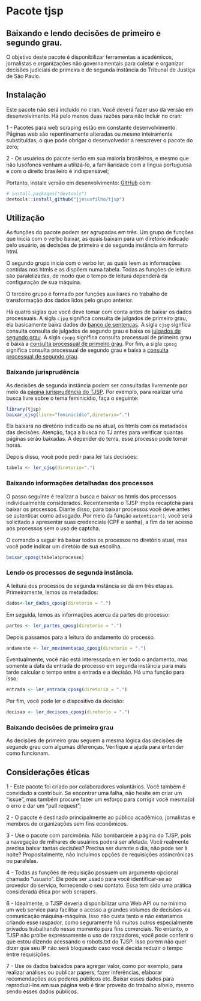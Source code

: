 
<!-- README.md is generated from README.Rmd. Please edit that file -->

# Pacote tjsp

## Baixando e lendo decisões de primeiro e segundo grau.

O objetivo deste pacote é disponibilizar ferramentas a acadêmicos,
jornalistas e organizações não governamentais para coletar e organizar
decisões judiciais de primeira e de segunda instância do Tribunal de
Justiça de São Paulo.

## Instalação

Este pacote não será incluído no cran. Você deverá fazer uso da versão
em desenvolvimento. Há pelo menos duas razões para não incluir no cran:

1 - Pacotes para web scraping estão em constante desenvolvimento.
Pǻginas web são repentinamente alteradas ou mesmo inteiramente
substituídas, o que pode obrigar o desenvolvedor a reescrever o pacote
do zero;

2 - Os usuários do pacote serão em sua maioria brasileiros, e mesmo que
não lusófonos venham a utilizá-lo, a familiaridade com a lingua
portuguesa e com o direito brasileiro é indispensável;

Portanto, instale versão em desenvolvimento:
[GitHub](https://github.com/) com:

``` r
# install.packages("devtools")
devtools::install_github("jjesusfilho/tjsp")
```

## Utilização

As funções do pacote podem ser agrupadas em três. Um grupo de funções
que inicia com o verbo baixar, as quais baixam para um diretório
indicado pelo usuário, as decisões de primeira e de segunda instância em
formato html.

O segundo grupo inicia com o verbo ler, as quais leem as informações
contidas nos htmls e as dispôem numa tabela. Todas as funções de leitura
são paralelizadas, de modo que o tempo de leitura dependerá da
configuração de sua máquina.

O terceiro grupo é formado por funções auxiliares no trabalho de
transformação dos dados lidos pelo grupo anterior.

Há quatro siglas que você deve tomar com conta antes de baixar os dados
processuais. A sigla `cjpg` significa consulta de julgados de primeiro
grau, ela basicamente baixa dados do [banco de
sentenças](http://esaj.tjsp.jus.br/cjpg/). A sigla `cjsg` signfica
consulta consulta de julgados de segundo grau e baixa os [julgados de
segundo grau](https://esaj.tjsp.jus.br/cjsg/consultaCompleta.do). A
sigla `cpopg` significa consulta processual de primeiro grau e baixa a
[consulta processual de primeiro
grau](https://esaj.tjsp.jus.br/cpopg/open.do). Por fim, a sigla `cposg`
significa consulta processual de segundo grau e baixa a [consulta
processual de segundo grau](https://esaj.tjsp.jus.br/cposg/open.do).

### Baixando jurisprudência

As decisões de segunda instância podem ser consultadas livremente por
meio da [página jurisprudência do
TJSP](https://esaj.tjsp.jus.br/cjsg/consultaCompleta.do?f=1). Por
exemplo, para realizar uma busca livre sobre o tema feminicídio, faça o
seguinte:

``` r
library(tjsp)
baixar_cjsg(livre="feminicídio",diretorio=".")
```

Ela baixará no diretório indicado ou no atual, os htmls com os metadados
das decisões. Atenção, faça a busca no TJ antes para verificar quantas
páginas serão baixadas. A depender do tema, esse processo pode tomar
horas.

Depois disso, você pode pedir para ler tais decisões:

``` r
tabela <- ler_cjsg(diretorio=".")
```

### Baixando informações detalhadas dos processos

O passo seguinte é realizar a busca e baixar os htmls dos processos
individualmente considerados. Recentemente o TJSP impôs recaptcha para
baixar os processos. Diante disso, para baixar processos você deve antes
se autenticar como advogado. Por meio da função `autenticar()`, você
será solicitado a apresentar suas credenciais (CPF e senha), a fim de
ter acesso aos processos sem o uso de captcha.

O comando a seguir irá baixar todos os processos no diretório atual, mas
você pode indicar um diretóio de sua escollha.

``` r
baixar_cposg(tabela$processo)
```

### Lendo os processos de segunda instância.

A leitura dos processos de segunda instância se dá em três etapas.
Primeiramente, lemos os metadados:

``` r
dados<-ler_dados_cposg(diretorio = ".")
```

Em seguida, lemos as informações acerca da partes do processo:

``` r
partes <- ler_partes_cposg(diretorio = ".")
```

Depois passamos para a leitura do andamento do processo.

``` r
andamento <- ler_movimentacao_cposg(diretorio = ".")
```

Eventualmente, você não está interessada em ler todo o andamento, mas
somente a data da entrada do processo em segunda instância para mais
tarde calcular o tempo entre a entrada e a decisão. Há uma função para
isso:

``` r
entrada <- ler_entrada_cposg(diretorio = ".")
```

Por fim, você pode ler o dispositivo da decisão:

``` r
decisao <- ler_decisoes_cposg(diretorio = ".")
```

### Baixando decisões de primeiro grau

As decisões de primeiro grau seguem a mesma lógica das decisões de
segundo grau com algumas diferenças. Verifique a ajuda para entender
como funcionam.

## Considerações éticas

1 - Este pacote foi criado por colaboradores voluntários. Você também é
convidado a contribuir. Se encontrar uma falha, não hesite em criar um
“issue”, mas também procure fazer um esforço para corrigir você
mesma(o) o erro e dar um “pull request”;

2 - O pacote é destinado principalmente ao público acadêmico,
jornalistas e membros de organizações sem fins econômicos.

3 - Use o pacote com parcimônia. Não bombardeie a página do TJSP, pois a
navegação de milhares de usuários poderá ser afetada. Você realmente
precisa baixar tantas decisões? Precisa ser durante o dia, não pode ser
à noite? Propositalmente, não incluímos opções de requisições
assincrônicas ou paralelas.

4 - Todas as funções de requisição possuem um argumento opcional chamado
“usuario”. Ele pode ser usado para você identificar-se ao provedor do
serviço, fornecendo o seu contato. Essa tem sido uma prática considerada
ética por web scrapers.

6 - Idealmente, o TJSP deveria disponibilizar uma Web API ou no mínimo
um web service para facilitar o acesso a grandes volumes de decisões via
comunicação máquina-máquina. Isso não custa tanto e não estaríamos
criando esse raspador, como seguramente há muitos outros especialmente
privados trabalhando nesse momento para fins comerciais. No entanto, o
TJSP não proíbe expressamente o uso de raspadores, você pode conferir o
que estou dizendo acessando o robots.txt do TJSP. Isso porém não quer
dizer que seu IP não será bloqueado caso você decida reduzir o tempo
entre requisições.

7 - Use os dados baixados para agregar valor, como por exemplo, para
realizar análises ou publicar papers, fazer inferências, elaborar
recomendações aos poderes públicos etc. Baixar esses dados para
reproduzi-los em sua página web é tirar proveito do trabalho alheio,
mesmo sendo esses dados públicos.
